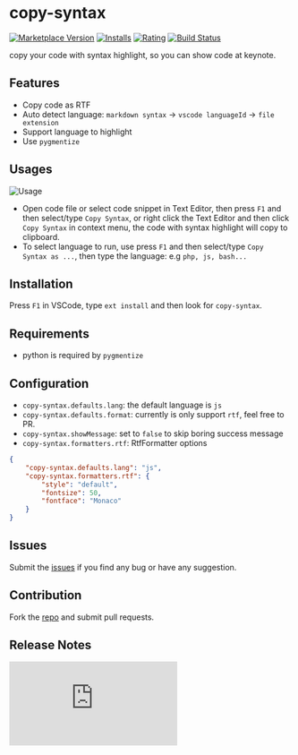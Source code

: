 # copy-syntax

[![Marketplace Version](http://vsmarketplacebadge.apphb.com/version/atian25.copy-syntax.svg)](https://marketplace.visualstudio.com/items?itemName=atian25.copy-syntax)
[![Installs](http://vsmarketplacebadge.apphb.com/installs/atian25.copy-syntax.svg)](https://marketplace.visualstudio.com/items?itemName=atian25.copy-syntax) 
[![Rating](http://vsmarketplacebadge.apphb.com/rating/atian25.copy-syntax.svg)](https://marketplace.visualstudio.com/items?itemName=atian25.copy-syntax)
[![Build Status](https://travis-ci.org/atian25/copy-syntax.svg?branch=master)](https://travis-ci.org/atian25/vscode-copy-syntax)

copy your code with syntax highlight, so you can show code at keynote.

## Features

  - Copy code as RTF
  - Auto detect language: `markdown syntax` -> `vscode languageId` -> `file extension`
  - Support language to highlight
  - Use `pygmentize`

## Usages

![Usage](https://github.com/atian25/vscode-copy-syntax/raw/master/usage.gif)

  - Open code file or select code snippet in Text Editor, then press `F1` and then select/type `Copy Syntax`, or right click the Text Editor and then click `Copy Syntax` in context menu, the code with syntax highlight will copy to clipboard.
  - To select language to run, use press `F1` and then select/type `Copy Syntax as ...`, then type the language: e.g `php, js, bash...`

## Installation

Press `F1` in VSCode, type `ext install` and then look for `copy-syntax`.

## Requirements

  - python is required by `pygmentize`

## Configuration

  - `copy-syntax.defaults.lang`: the default language is `js`
  - `copy-syntax.defaults.format`: currently is only support `rtf`, feel free to PR.
  - `copy-syntax.showMessage`: set to `false` to skip boring success message
  - `copy-syntax.formatters.rtf`: RtfFormatter options

```json
{
    "copy-syntax.defaults.lang": "js",
    "copy-syntax.formatters.rtf": {
        "style": "default",
        "fontsize": 50,
        "fontface": "Monaco"
    }
}
```

## Issues
Submit the [issues](https://github.com/atian25/vscode-copy-syntax/issues) if you find any bug or have any suggestion.

## Contribution
Fork the [repo](https://github.com/atian25/vscode-copy-syntax) and submit pull requests.

## Release Notes
![History](https://github.com/atian25/vscode-copy-syntax/raw/master/CHANGELOG.md)
